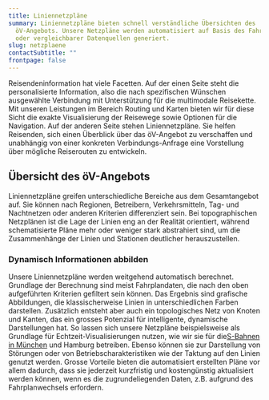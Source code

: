 ```yaml
---
title: Liniennetzpläne
summary: Liniennetzpläne bieten schnell verständliche Übersichten des
  öV-Angebots. Unsere Netzpläne werden automatisiert auf Basis des Fahrplans
  oder vergleichbarer Datenquellen generiert.
slug: netzplaene
contactSubtitle: ""
frontpage: false
---
```

Reisendeninformation hat viele Facetten. Auf der einen Seite steht die personalisierte Information, also die nach spezifischen Wünschen ausgewählte Verbindung mit Unterstützung für die multimodale Reisekette. Mit unseren Leistungen im Bereich Routing und Karten bieten wir für diese Sicht die exakte Visualisierung der Reisewege sowie Optionen für die Navigation. Auf der anderen Seite stehen Liniennetzpläne. Sie helfen Reisenden, sich einen Überblick über das öV-Angebot zu verschaffen und unabhängig von einer konkreten Verbindungs-Anfrage eine Vorstellung über mögliche Reiserouten zu entwickeln.

## Übersicht des öV-Angebots

Liniennetzpläne greifen unterschiedliche Bereiche aus dem Gesamtangebot auf. Sie können nach Regionen, Betreibern, Verkehrsmitteln, Tag- und Nachtnetzen oder anderen Kriterien differenziert sein. Bei topographischen Netzplänen ist die Lage der Linien eng an der Realität orientiert, während schematisierte Pläne mehr oder weniger stark abstrahiert sind, um die Zusammenhänge der Linien und Stationen deutlicher herauszustellen.

<ResponsiveImage alt="Liniennetzplan" desktop="/images/solution/network-plans/liniennetz_01.png" mobile="/images/solution/network-plans/LNP_mobile.png" />

### Dynamisch Informationen abbilden

Unsere Liniennetzpläne werden weitgehend automatisch berechnet. Grundlage der Berechnung sind meist Fahrplandaten, die nach den oben aufgeführten Kriterien gefiltert sein können. Das Ergebnis sind grafische Abbildungen, die klassischerweise Linien in unterschiedlichen Farben darstellen. 
Zusätzlich entsteht aber auch ein topologisches Netz von Knoten und Kanten, das ein grosses Potenzial für intelligente, dynamische Darstellungen hat. So lassen sich unsere Netzpläne beispielsweise als Grundlage für Echtzeit-Visualisierungen nutzen, wie wir sie für die[S-Bahnen in München](https://s-bahn-muenchen-live.de/?mode=schematic) und Hamburg betreiben. Ebenso können sie zur Darstellung von Störungen oder von Betriebscharakteristiken wie der Taktung auf den Linien genutzt werden. 
Grosse Vorteile bieten die automatisiert erstellten Pläne vor allem dadurch, dass sie jederzeit kurzfristig und kostengünstig aktualisiert werden können, wenn es die zugrundeliegenden Daten, z.B. aufgrund des Fahrplanwechsels erfordern.